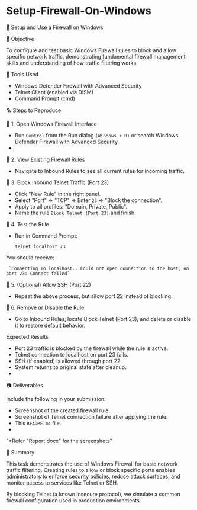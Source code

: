 # Setup-Firewall-On-Windows
📄 Setup and Use a Firewall on Windows

🎯 Objective

To configure and test basic Windows Firewall rules to block and allow specific network traffic, demonstrating fundamental firewall management skills and understanding of how traffic filtering works.

🧰 Tools Used

 - Windows Defender Firewall with Advanced Security
 - Telnet Client (enabled via DISM)
 - Command Prompt (cmd)
   
🪜 Steps to Reproduce

🔹 1. Open Windows Firewall Interface

 - Run `Control` from the Run dialog `(Windows + R)` or search Windows Defender Firewall with Advanced Security.
 - 
🔹 2. View Existing Firewall Rules

  - Navigate to Inbound Rules to see all current rules for incoming traffic.
    
🔹 3. Block Inbound Telnet Traffic (Port 23)

 - Click "New Rule" in the right panel.
 - Select "Port" → "TCP" → Enter `23` → "Block the connection".
 - Apply to all profiles: "Domain, Private, Public".
 - Name the rule `Block Telnet (Port 23)` and finish.
   
🔹 4. Test the Rule
 - Run in Command Prompt:
   
    `telnet localhost 23`

You should receive:

     `Connecting To localhost...Could not open connection to the host, on port 23: Connect failed`
     
🔹 5. (Optional) Allow SSH (Port 22)

 - Repeat the above process, but allow port 22 instead of blocking.
   
🔹 6. Remove or Disable the Rule

 - Go to Inbound Rules, locate Block Telnet (Port 23), and delete or disable it to restore default behavior.

 Expected Results
 - Port 23 traffic is blocked by the firewall while the rule is active.
 - Telnet connection to localhost on port 23 fails.
 - SSH (if enabled) is allowed through port 22.
 - System returns to original state after cleanup.
 - 
📷 Deliverables

Include the following in your submission:

 - Screenshot of the created firewall rule.
 - Screenshot of Telnet connection failure after applying the rule.
 - This `README.md` file.
 - 
"*Refer "Report.docx" for the screenshots"

📘 Summary

This task demonstrates the use of Windows Firewall for basic network traffic filtering. Creating rules to allow or block specific ports enables administrators to enforce security policies, reduce attack surfaces, and monitor access to services like Telnet or SSH.

By blocking Telnet (a known insecure protocol), we simulate a common firewall configuration used in production environments.

